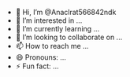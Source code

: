 - 👋 Hi, I’m @Anaclrat566842ndk
- 👀 I’m interested in ...
- 🌱 I’m currently learning ...
- 💞️ I’m looking to collaborate on ...
- 📫 How to reach me ...
- 😄 Pronouns: ...
- ⚡ Fun fact: ...

<!---
Anaclrat566842ndk/Anaclrat566842ndk is a ✨ special ✨ repository because its `README.md` (this file) appears on your GitHub profile.
You can click the Preview link to take a look at your changes.
--->
